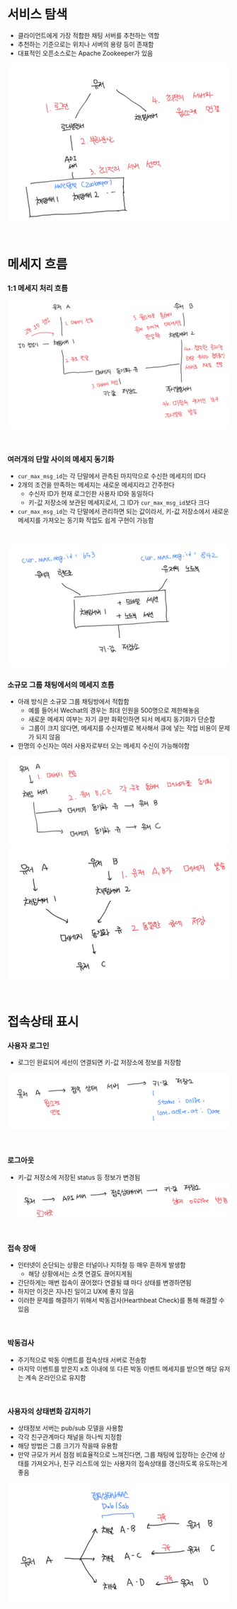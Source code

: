 # 서비스 탐색

- 클라이언트에게 가장 적합한 채팅 서버를 추천하는 역할
- 추천하는 기준으로는 위치나 서버의 용량 등이 존재함
- 대표적인 오픈소스로는 Apache Zookeeper가 있음

![alt text](image-7.png)

<br>

# 메세지 흐름

### 1:1 메세지 처리 흐름

![alt text](image-8.png)

<br>

### 여러개의 단말 사이의 메세지 동기화

- `cur_max_msg_id`는 각 단말에서 관측된 마지막으로 수신한 메세지의 ID다
- 2개의 조건을 만족하는 메세지는 새로운 메세지라고 간주한다
  - 수신자 ID가 현재 로그인한 사용자 ID와 동일하다
  - 키-값 저장소에 보관된 메세지로서, 그 ID가 `cur_max_msg_id`보다 크다
- `cur_max_msg_id`는 각 단말에서 관리하면 되는 값이라서, 키-값 저장소에서 새로운 메세지를 가져오는 동기화 작업도 쉽게 구현이 가능함

<br>

![alt text](image-9.png)

### 소규모 그룹 채팅에서의 메세지 흐름

- 아래 방식은 소규모 그룹 채팅방에서 적합함
  - 예를 들어서 Wechat의 경우는 최대 인원을 500명으로 제한해놓음
  - 새로운 메세지 여부는 자기 큐만 화확인하면 되서 메세지 동기화가 단순함
  - 그룹이 크지 않다면, 메세지를 수신자별로 복사해서 큐에 넣는 작업 비용이 문제가 되지 않음
- 한명의 수신자는 여러 사용자로부터 오는 메세지 수신이 가능해야함

![alt text](image-10.png)
![alt text](image-11.png)

<br>

# 접속상태 표시

### 사용자 로그인

- 로그인 완료되어 세선이 연결되면 키-값 저장소에 정보를 저장함

![alt text](image-12.png)

<br>

### 로그아웃

- 키-값 저장소에 저장된 status 등 정보가 변경됨
  ![alt text](image-13.png)

<br>

### 접속 장애

- 인터넷이 순단되는 상황은 터널이나 지하철 등 매우 흔하게 발생함
  - 해당 상황에서는 소켓 연결도 끊어지게됨
- 간단하게는 매번 접속이 끊어졌다 연결될 떄 마다 상태를 변경하면됨
- 하지만 이것은 지나친 일이고 UX에 좋지 않음
- 이러한 문제를 해결하기 위해서 박동검사(Hearthbeat Check)를 통해 해결할 수 있음

<br>

### 박동검사

- 주기적으로 박동 이벤트를 접속상태 서버로 전송함
- 마지막 이벤트를 받은지 x초 이내에 또 다른 박동 이벤트 메세지를 받으면 해당 유저는 계속 온라인으로 유지함

<br>

### 사용자의 상태변화 감지하기

- 상태정보 서버는 pub/sub 모델을 사용함
- 각각 친구관계마다 채널을 하나씩 지정함
- 해당 방법은 그룹 크기가 작을때 유용함
- 만약 규모가 커서 점점 비효율적으로 느껴진다면, 그룹 채팅에 입장하는 순간에 상태를 가져오거나, 친구 리스트에 있는 사용자의 접속상태를 갱신하도록 유도하는게 좋음

![alt text](image-14.png)
